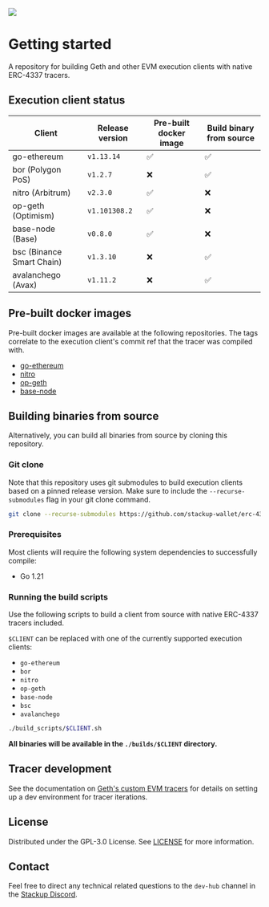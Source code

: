 ![](https://i.imgur.com/WyRwN0y.png)

# Getting started

A repository for building Geth and other EVM execution clients with native ERC-4337 tracers.

## Execution client status

| Client                    | Release version | Pre-built docker image | Build binary from source |
| ------------------------- | --------------- | ---------------------- | ------------------------ |
| go-ethereum               | `v1.13.14`      | ✅                     | ✅                       |
| bor (Polygon PoS)         | `v1.2.7`        | ❌                     | ✅                       |
| nitro (Arbitrum)          | `v2.3.0`        | ✅                     | ❌                       |
| op-geth (Optimism)        | `v1.101308.2`   | ✅                     | ❌                       |
| base-node (Base)          | `v0.8.0`        | ✅                     | ❌                       |
| bsc (Binance Smart Chain) | `v1.3.10`       | ❌                     | ✅                       |
| avalanchego (Avax)        | `v1.11.2`       | ❌                     | ✅                       |

## Pre-built docker images

Pre-built docker images are available at the following repositories. The tags correlate to the execution client's commit ref that the tracer was compiled with.

- [go-ethereum](https://hub.docker.com/r/stackupwallet/go-ethereum/tags)
- [nitro](https://hub.docker.com/r/stackupwallet/nitro/tags)
- [op-geth](https://hub.docker.com/r/stackupwallet/op-geth/tags)
- [base-node](https://hub.docker.com/r/stackupwallet/base-node/tags)

## Building binaries from source

Alternatively, you can build all binaries from source by cloning this repository.

### Git clone

Note that this repository uses git submodules to build execution clients based on a pinned release version. Make sure to include the `--recurse-submodules` flag in your git clone command.

```bash
git clone --recurse-submodules https://github.com/stackup-wallet/erc-4337-execution-client-builder.git
```

### Prerequisites

Most clients will require the following system dependencies to successfully compile:

- Go 1.21

### Running the build scripts

Use the following scripts to build a client from source with native ERC-4337 tracers included.

`$CLIENT` can be replaced with one of the currently supported execution clients:

- `go-ethereum`
- `bor`
- `nitro`
- `op-geth`
- `base-node`
- `bsc`
- `avalanchego`

```bash
./build_scripts/$CLIENT.sh
```

**All binaries will be available in the `./builds/$CLIENT` directory.**

## Tracer development

See the documentation on [Geth's custom EVM tracers](https://geth.ethereum.org/docs/developers/evm-tracing/custom-tracer) for details on setting up a dev environment for tracer iterations.

## License

Distributed under the GPL-3.0 License. See [LICENSE](./LICENSE) for more information.

## Contact

Feel free to direct any technical related questions to the `dev-hub` channel in the [Stackup Discord](https://discord.gg/VTjJGvMNyW).
